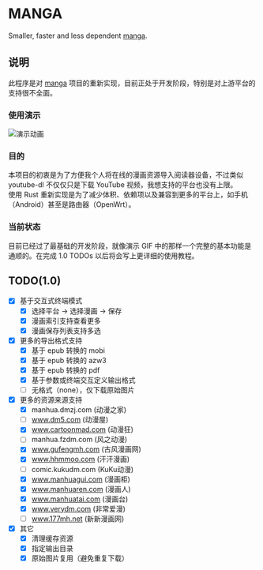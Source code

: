 # MANGA

Smaller, faster and less dependent [manga](https://github.com/Hentioe/manga).

## 说明

此程序是对 [manga](https://github.com/Hentioe/manga) 项目的重新实现，目前正处于开发阶段，特别是对上游平台的支持很不全面。

### 使用演示

![演示动画](https://raw.githubusercontent.com/Hentioe/manga-rs/master/.github/manga.gif)

### 目的

本项目的初衷是为了方便我个人将在线的漫画资源导入阅读器设备，不过类似 youtube-dl 不仅仅只是下载 YouTube 视频，我想支持的平台也没有上限。  
使用 Rust 重新实现是为了减少体积、依赖项以及兼容到更多的平台上，如手机（Android）甚至是路由器（OpenWrt）。

### 当前状态

目前已经过了最基础的开发阶段，就像演示 GIF 中的那样一个完整的基本功能是通顺的。在完成 1.0 TODOs 以后将会写上更详细的使用教程。

## TODO(1.0)

- [x] 基于交互式终端模式
  - [x] 选择平台 -> 选择漫画 -> 保存
  - [x] 漫画索引支持查看更多
  - [x] 漫画保存列表支持多选
- [x] 更多的导出格式支持
  - [x] 基于 epub 转换的 mobi
  - [x] 基于 epub 转换的 azw3
  - [x] 基于 epub 转换的 pdf
  - [x] 基于参数或终端交互定义输出格式
  - [ ] 无格式（none），仅下载原始图片
- [x] 更多的资源来源支持
  - [x] manhua.dmzj.com (动漫之家)
  - [ ] www.dm5.com (动漫屋)
  - [x] www.cartoonmad.com (动漫狂)
  - [ ] manhua.fzdm.com (风之动漫)
  - [x] www.gufengmh.com (古风漫画网)
  - [x] www.hhmmoo.com (汗汗漫画)
  - [ ] comic.kukudm.com (KuKu动漫)
  - [x] www.manhuagui.com (漫画柜)
  - [x] www.manhuaren.com (漫画人)
  - [x] www.manhuatai.com (漫画台)
  - [x] www.verydm.com (非常爱漫)
  - [ ] www.177mh.net (新新漫画网)
- [x] 其它
  - [x] 清理缓存资源
  - [x] 指定输出目录
  - [x] 原始图片复用（避免重复下载）